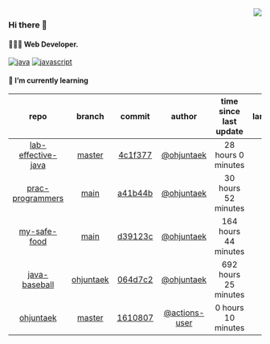 <img align="right" src="https://github-readme-stats.vercel.app/api?username=ohjuntaek&show_icons=true&hide_title=true" />

### Hi there 👋

#### 🧑🏻‍💻  Web Developer. 

[![java](http://img.shields.io/badge/-java-black?style=flat-square&logo=)](#) 
[![javascript](http://img.shields.io/badge/-javascript-darkgray?style=flat-square&logo=)](#) 


<!--
**ohjuntaek/ohjuntaek** is a ✨ _special_ ✨ repository because its `README.md` (this file) appears on your GitHub profile.

Here are some ideas to get you started:

- 🔭 I’m currently working on ...
- 🌱 I’m currently learning ...
- 👯 I’m looking to collaborate on ...
- 🤔 I’m looking for help with ...
- 💬 Ask me about ...
- 📫 How to reach me: ...
- 😄 Pronouns: ...
- ⚡ Fun fact: ...
-->

#### 🌱 I’m currently learning

| repo | branch | commit | author | time since last update | language |
|:---:|:---:|:---:|:---:|:---:|:---:|
| [lab-effective-java](https://github.com/ohjuntaek/lab-effective-java) | [master](https://github.com/ohjuntaek/lab-effective-java/tree/master) |[4c1f377](https://github.com/ohjuntaek/lab-effective-java/commit/4c1f3772190b6234adcf318f37d627b1e6e325de) | [@ohjuntaek](https://github.com/ohjuntaek) |28 hours 0 minutes | ![](https://img.shields.io/badge/language-Java-default.svg?style=flat-square)|
| [prac-programmers](https://github.com/ohjuntaek/prac-programmers) | [main](https://github.com/ohjuntaek/prac-programmers/tree/main) |[a41b44b](https://github.com/ohjuntaek/prac-programmers/commit/a41b44b0eff3d23402b989c87b09b83279bc44e4) | [@ohjuntaek](https://github.com/ohjuntaek) |30 hours 52 minutes | ![](https://img.shields.io/badge/language-Java-default.svg?style=flat-square)|
| [my-safe-food](https://github.com/ohjuntaek/my-safe-food) | [main](https://github.com/ohjuntaek/my-safe-food/tree/main) |[d39123c](https://github.com/ohjuntaek/my-safe-food/commit/d39123c9e7f9a61ed1221ad3a3b722a3bcec932f) | [@ohjuntaek](https://github.com/ohjuntaek) |164 hours 44 minutes | ![](https://img.shields.io/badge/language-Java-default.svg?style=flat-square)|
| [java-baseball](https://github.com/ohjuntaek/java-baseball) | [ohjuntaek](https://github.com/ohjuntaek/java-baseball/tree/ohjuntaek) |[064d7c2](https://github.com/ohjuntaek/java-baseball/commit/064d7c25da673c7d6372103a040cd104277fe994) | [@ohjuntaek](https://github.com/ohjuntaek) |692 hours 25 minutes | ![](https://img.shields.io/badge/language-unknown-default.svg?style=flat-square)|
| [ohjuntaek](https://github.com/ohjuntaek/ohjuntaek) | [master](https://github.com/ohjuntaek/ohjuntaek/tree/master) |[1610807](https://github.com/ohjuntaek/ohjuntaek/commit/16108078a9366e2c2df71f8b1d03dd290a690073) | [@actions-user](https://github.com/actions-user) |0 hours 10 minutes | ![](https://img.shields.io/badge/language-Go-default.svg?style=flat-square)|



